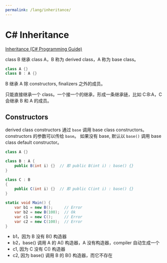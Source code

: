 ```yaml
---
permalink: /lang/inheritance/
---
```


# C# Inheritance

[Inheritance (C# Programming Guide)](https://docs.microsoft.com/en-us/dotnet/csharp/programming-guide/classes-and-structs/inheritance)

class B 继承 class A，B 称为 derived class，A 称为 base class。

```cs
class A {}
class B : A {}
```

B 继承 A 除 constructors, finalizers 之外的成员。

只能直接继承一个 class。一个接一个的继承，形成一条继承链，比如 C:B:A，C 会继承 B 和 A 的成员。

## Constructors

derived class constructors 通过 `base` 调用 base class constructors。
constructors 的参数可以传给 `base`。
如果没有 base, 默认以 `base()` 调用 base class default constructor。

```cs
class A {}

class B : A {
    public B(int i) {}  // 即 public B(int i) : base() {}
}

class C : B
{
    public C(int i) {}  // 即 public C(int i) : base() {}
}

static void Main() {
    var b1 = new B();     // Error
    var b2 = new B(100);  // Ok
    var c1 = new C();     // Error
    var c2 = new C(100);  // Error
}
```

- b1，因为 B 没有 B() 构造器
- b2，base() 调用 A 的 A() 构造器，A 没有构造器，compiler 自动生成一个
- c1, 因为 C 没有 C() 构造器
- c2, 因为 base() 调用 B 的 B() 构造器，而它不存在


